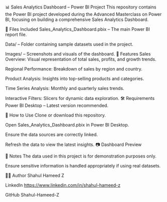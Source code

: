 📊 Sales Analytics Dashboard – Power BI Project
This repository contains the Power BI project developed during the Advanced Masterclass on Power BI, focusing on building a comprehensive Sales Analytics Dashboard.

📁 Files Included
Sales_Analytics_Dashboard.pbix – The main Power BI report file.

Data/ – Folder containing sample datasets used in the project.

Images/ – Screenshots and visuals of the dashboard.
🚀 Features
Sales Overview: Visual representation of total sales, profits, and growth trends.

Regional Performance: Breakdown of sales by region and country.

Product Analysis: Insights into top-selling products and categories.

Time Series Analysis: Monthly and quarterly sales trends.

Interactive Filters: Slicers for dynamic data exploration.
🛠️ Requirements
Power BI Desktop – Latest version recommended.

🔧 How to Use
Clone or download this repository.

Open Sales_Analytics_Dashboard.pbix in Power BI Desktop.

Ensure the data sources are correctly linked.

Refresh the data to view the latest insights.
📷 Dashboard Preview

📎 Notes
The data used in this project is for demonstration purposes only.

Ensure sensitive information is handled appropriately if using real datasets.

🧑‍💻 Author
Shahul Hameed Z

LinkedIn https://www.linkedin.com/in/shahul-hameed-z

GitHub Shahul-Hameed-Z

